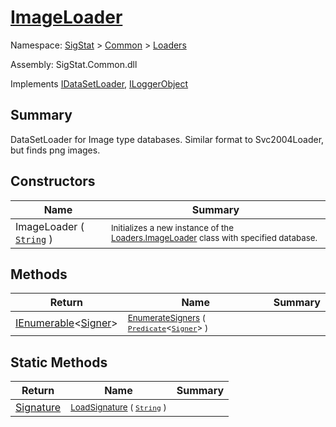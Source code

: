 # [ImageLoader](./ImageLoader.md)

Namespace: [SigStat]() > [Common](./../README.md) > [Loaders](./README.md)

Assembly: SigStat.Common.dll

Implements [IDataSetLoader](./IDataSetLoader.md), [ILoggerObject](./../ILoggerObject.md)

## Summary
DataSetLoader for Image type databases.  Similar format to Svc2004Loader, but finds png images.

## Constructors

| Name | Summary | 
| --- | --- | 
| ImageLoader ( [`String`](https://docs.microsoft.com/en-us/dotnet/api/System.String) ) | <sub>Initializes a new instance of the [Loaders.ImageLoader](https://github.com/hargitomi97/sigstat/blob/master/docs/md/SigStat/Common/Loaders/ImageLoader.md) class with specified database.</sub> | 


## Methods

| Return | Name | Summary | 
| --- | --- | --- | 
| [IEnumerable](https://docs.microsoft.com/en-us/dotnet/api/System.Collections.Generic.IEnumerable-1)\<[Signer](./../Signer.md)> | <sub>[EnumerateSigners](./Methods/ImageLoader-100663883.md) ( [`Predicate`](https://docs.microsoft.com/en-us/dotnet/api/System.Predicate-1)\<[`Signer`](./../Signer.md)> )</sub> | <sub></sub> | 


## Static Methods

| Return | Name | Summary | 
| --- | --- | --- | 
| [Signature](./../Signature.md) | <sub>[LoadSignature](./Methods/ImageLoader-100663884.md) ( [`String`](https://docs.microsoft.com/en-us/dotnet/api/System.String) )</sub> | <sub></sub> | 


